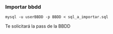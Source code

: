 ### Importar bbdd

    mysql -u userBBDD -p BBDD < sql_a_importar.sql

Te solicitará la pass de la BBDD
